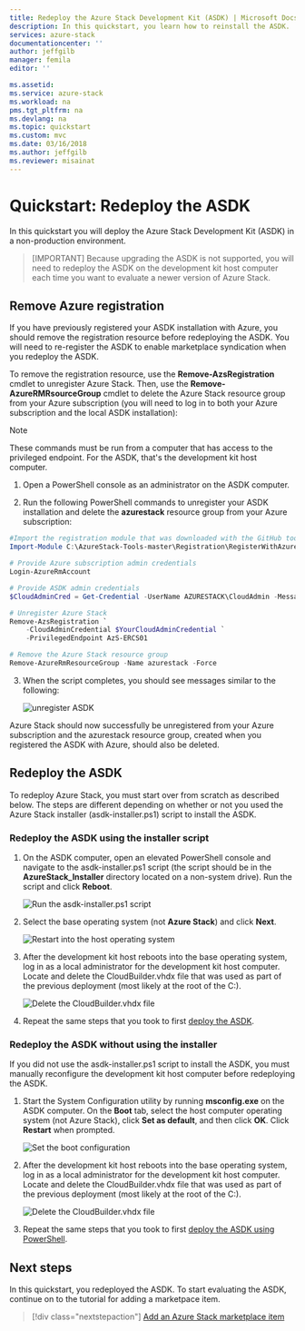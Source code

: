 ```yaml
---
title: Redeploy the Azure Stack Development Kit (ASDK) | Microsoft Docs
description: In this quickstart, you learn how to reinstall the ASDK.
services: azure-stack
documentationcenter: ''
author: jeffgilb
manager: femila
editor: ''

ms.assetid: 
ms.service: azure-stack
ms.workload: na
pms.tgt_pltfrm: na
ms.devlang: na
ms.topic: quickstart
ms.custom: mvc
ms.date: 03/16/2018
ms.author: jeffgilb
ms.reviewer: misainat
---
```


# Quickstart: Redeploy the ASDK
In this quickstart you will deploy the Azure Stack Development Kit (ASDK) in a non-production environment. 

> [IMPORTANT]
> Because upgrading the ASDK is not supported, you will need to redeploy the ASDK on the development kit host computer each time you want to evaluate a newer version of Azure Stack.

## Remove Azure registration 
If you have previously registered your ASDK installation with Azure, you should remove the registration resource before redeploying the ASDK. You will need to re-register the ASDK to enable marketplace syndication when you redeploy the ASDK. 

To remove the registration resource, use the **Remove-AzsRegistration** cmdlet to unregister Azure Stack. Then, use the **Remove-AzureRMRsourceGroup** cmdlet to delete the Azure Stack resource group from your Azure subscription (you will need to log in to both your Azure subscription and the local ASDK installation):

> [!NOTE]
> These commands must be run from a computer that has access to the privileged endpoint. For the ASDK, that's the development kit host computer.

1. Open a PowerShell console as an administrator on the ASDK computer.

2. Run the following PowerShell commands to unregister your ASDK installation and delete the **azurestack** resource group from your Azure subscription:

  ```Powershell    
  #Import the registration module that was downloaded with the GitHub tools
  Import-Module C:\AzureStack-Tools-master\Registration\RegisterWithAzure.psm1

  # Provide Azure subscription admin credentials
  Login-AzureRmAccount

  # Provide ASDK admin credentials
  $CloudAdminCred = Get-Credential -UserName AZURESTACK\CloudAdmin -Message "Enter the cloud domain credentials to access the privileged endpoint"

  # Unregister Azure Stack
  Remove-AzsRegistration `
      -CloudAdminCredential $YourCloudAdminCredential `
      -PrivilegedEndpoint AzS-ERCS01

  # Remove the Azure Stack resource group
  Remove-AzureRmResourceGroup -Name azurestack -Force
  ```

3. When the script completes, you should see messages similar to the following:

   ![unregister ASDK](media/asdk-redeploy-qs/0.png)

Azure Stack should now successfully be unregistered from your Azure subscription and the azurestack resource group, created when you registered the ASDK with Azure, should also be deleted.

## Redeploy the ASDK
To redeploy Azure Stack, you must start over from scratch as described below. The steps are different depending on whether or not you used the Azure Stack installer (asdk-installer.ps1) script to install the ASDK.

### Redeploy the ASDK using the installer script
1. On the ASDK computer, open an elevated PowerShell console and navigate to the asdk-installer.ps1 script (the script should be in the **AzureStack_Installer** directory located on a non-system drive). Run the script and click **Reboot**.

   ![Run the asdk-installer.ps1 script](media/asdk-redeploy-qs/1.png)

2. Select the base operating system (not **Azure Stack**) and click **Next**.

   ![Restart into the host operating system](media/asdk-redeploy-qs/2.png)

3. After the development kit host reboots into the base operating system, log in as a local administrator for the development kit host computer. Locate and delete the CloudBuilder.vhdx file that was used as part of the previous deployment (most likely at the root of the C:). 

   ![Delete the CloudBuilder.vhdx file](media/asdk-redeploy-qs/3.png)

4. Repeat the same steps that you took to first [deploy the ASDK](asdk-deploy-qs.md).

### Redeploy the ASDK without using the installer
If you did not use the asdk-installer.ps1 script to install the ASDK, you must manually reconfigure the development kit host computer before redeploying the ASDK.

1. Start the System Configuration utility by running **msconfig.exe** on the ASDK computer. On the **Boot** tab, select the host computer operating system (not Azure Stack), click **Set as default**, and then click **OK**. Click **Restart** when prompted.

      ![Set the boot configuration](media/asdk-redeploy-qs/4.png)

2. After the development kit host reboots into the base operating system, log in as a local administrator for the development kit host computer. Locate and delete the CloudBuilder.vhdx file that was used as part of the previous deployment (most likely at the root of the C:). 

   ![Delete the CloudBuilder.vhdx file](media/asdk-redeploy-qs/5.png)

3. Repeat the same steps that you took to first [deploy the ASDK using PowerShell](asdk-deploy-powershell-qs.md).




## Next steps
In this quickstart, you redeployed the ASDK. To start evaluating the ASDK, continue on to the tutorial for adding a marketpace item.
> [!div class="nextstepaction"]
> [Add an Azure Stack marketplace item](./asdk-marketplace-item.md)





